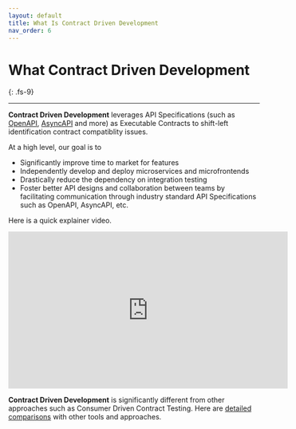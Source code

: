 ```yaml
---
layout: default
title: What Is Contract Driven Development
nav_order: 6
---
```

# What Contract Driven Development
{: .fs-9}

---

**Contract Driven Development** leverages API Specifications (such as [OpenAPI](https://www.openapis.org/), [AsyncAPI](https://www.asyncapi.com/) and more) as Executable Contracts to shift-left identification contract compatiblity issues.

At a high level, our goal is to
* Significantly improve time to market for features
* Independently develop and deploy microservices and microfrontends
* Drastically reduce the dependency on integration testing
* Foster better API designs and collaboration between teams by facilitating communication through industry standard API Specifications such as OpenAPI, AsyncAPI, etc.

Here is a quick explainer video.

<iframe width="560" height="315" src="https://www.youtube.com/embed/CSIrlayMZcU" title="YouTube video player" frameborder="0" allow="accelerometer; autoplay; clipboard-write; encrypted-media; gyroscope; picture-in-picture" allowfullscreen></iframe>

**Contract Driven Development** is significantly different from other approaches such as Consumer Driven Contract Testing. Here are [detailed comparisons](https://specmatic.in/category/comparisons) with other tools and approaches.
